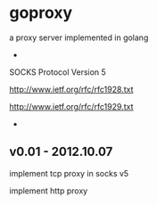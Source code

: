 goproxy
=======

a proxy server implemented in golang

-
SOCKS Protocol Version 5

http://www.ietf.org/rfc/rfc1928.txt

http://www.ietf.org/rfc/rfc1929.txt

-

v0.01 - 2012.10.07
-------
implement tcp proxy in socks v5

implement http proxy
